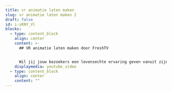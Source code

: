 ```yaml
---
title: vr animatie laten maken
slug: vr animatie laten maken 2
draft: false
id: i-sKNY_Vl
blocks:
  - type: content_block
    align: center
    content: >-
      ## VR animatie laten maken door FreshTV


      Wil jij jouw bezoekers een levensechte ervaring geven vanuit zijn luie stoel? Wil jij echt voorlopen op je concurrenten? Met een VR animatie van FreshTV bied jij jouw klanten, studenten of cliënten of prospects iets unieks, namelijk een levensechte ervaring. De mogelijkheden voor een VR animatie laten maken zijn eindeloos. Wil je meer informatie? Neem contact met ons op en weet vandaag nog meer over VR animaties.
    displaymedia: youtube_video
  - type: content_block
    align: center
    content: ""
---
```

